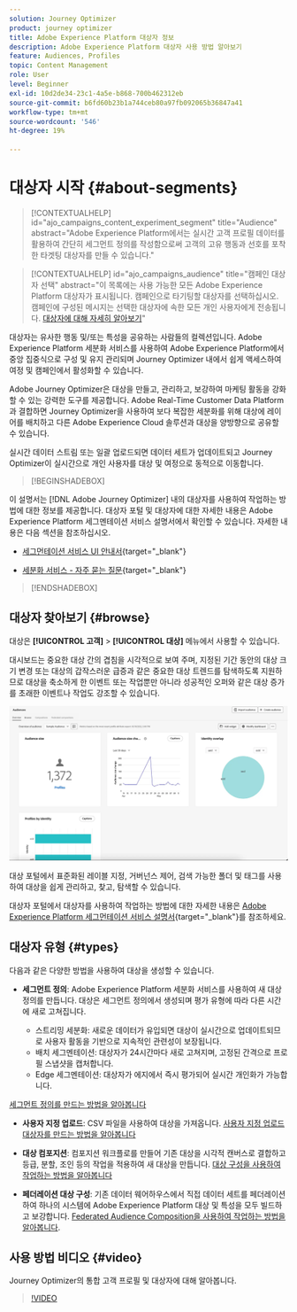 ```yaml
---
solution: Journey Optimizer
product: journey optimizer
title: Adobe Experience Platform 대상자 정보
description: Adobe Experience Platform 대상자 사용 방법 알아보기
feature: Audiences, Profiles
topic: Content Management
role: User
level: Beginner
exl-id: 10d2de34-23c1-4a5e-b868-700b462312eb
source-git-commit: b6fd60b23b1a744ceb80a97fb092065b36847a41
workflow-type: tm+mt
source-wordcount: '546'
ht-degree: 19%

---
```



# 대상자 시작 {#about-segments}

>[!CONTEXTUALHELP]
>id="ajo_campaigns_content_experiment_segment"
>title="Audience"
>abstract="Adobe Experience Platform에서는 실시간 고객 프로필 데이터를 활용하여 간단히 세그먼트 정의를 작성함으로써 고객의 고유 행동과 선호를 포착한 타겟팅 대상자를 만들 수 있습니다."

>[!CONTEXTUALHELP]
>id="ajo_campaigns_audience"
>title="캠페인 대상자 선택"
>abstract="이 목록에는 사용 가능한 모든 Adobe Experience Platform 대상자가 표시됩니다. 캠페인으로 타기팅할 대상자를 선택하십시오. 캠페인에 구성된 메시지는 선택한 대상자에 속한 모든 개인 사용자에게 전송됩니다. [대상자에 대해 자세히 알아보기](../audience/about-audiences.md)"

대상자는 유사한 행동 및/또는 특성을 공유하는 사람들의 컬렉션입니다. Adobe Experience Platform 세분화 서비스를 사용하여 Adobe Experience Platform에서 중앙 집중식으로 구성 및 유지 관리되며 Journey Optimizer 내에서 쉽게 액세스하여 여정 및 캠페인에서 활성화할 수 있습니다.

Adobe Journey Optimizer은 대상을 만들고, 관리하고, 보강하여 마케팅 활동을 강화할 수 있는 강력한 도구를 제공합니다. Adobe Real-Time Customer Data Platform과 결합하면 Journey Optimizer을 사용하여 보다 복잡한 세분화를 위해 대상에 레이어를 배치하고 다른 Adobe Experience Cloud 솔루션과 대상을 양방향으로 공유할 수 있습니다.

실시간 데이터 스트림 또는 일괄 업로드되면 데이터 세트가 업데이트되고 Journey Optimizer이 실시간으로 개인 사용자를 대상 및 여정으로 동적으로 이동합니다.

>[!BEGINSHADEBOX]

이 설명서는 [!DNL Adobe Journey Optimizer] 내의 대상자를 사용하여 작업하는 방법에 대한 정보를 제공합니다. 대상자 포털 및 대상자에 대한 자세한 내용은 Adobe Experience Platform 세그멘테이션 서비스 설명서에서 확인할 수 있습니다. 자세한 내용은 다음 섹션을 참조하십시오.

* [세그먼테이션 서비스 UI 안내서](https://experienceleague.adobe.com/ko/docs/experience-platform/segmentation/ui/overview){target="_blank"}

* [세분화 서비스 - 자주 묻는 질문](https://experienceleague.adobe.com/ko/docs/experience-platform/segmentation/faq){target="_blank"}

>[!ENDSHADEBOX]

## 대상자 찾아보기 {#browse}

대상은 **[!UICONTROL 고객]** > **[!UICONTROL 대상]** 메뉴에서 사용할 수 있습니다.

대시보드는 중요한 대상 간의 겹침을 시각적으로 보여 주며, 지정된 기간 동안의 대상 크기 변경 또는 대상의 갑작스러운 급증과 같은 중요한 대상 트렌드를 탐색하도록 지원하므로 대상을 축소하게 한 이벤트 또는 작업뿐만 아니라 성공적인 오퍼와 같은 대상 증가를 초래한 이벤트나 작업도 강조할 수 있습니다.

![](assets/audiences-overview.png)

대상 포털에서 표준화된 레이블 지정, 거버넌스 제어, 검색 가능한 폴더 및 태그를 사용하여 대상을 쉽게 관리하고, 찾고, 탐색할 수 있습니다.

대상자 포털에서 대상자를 사용하여 작업하는 방법에 대한 자세한 내용은 [Adobe Experience Platform 세그먼테이션 서비스 설명서](https://experienceleague.adobe.com/docs/experience-platform/segmentation/home.html?lang=ko){target="_blank"}를 참조하세요.

## 대상자 유형 {#types}

다음과 같은 다양한 방법을 사용하여 대상을 생성할 수 있습니다.

* **세그먼트 정의**: Adobe Experience Platform 세분화 서비스를 사용하여 새 대상 정의를 만듭니다. 대상은 세그먼트 정의에서 생성되며 평가 유형에 따라 다른 시간에 새로 고쳐집니다.

   * 스트리밍 세분화: 새로운 데이터가 유입되면 대상이 실시간으로 업데이트되므로 사용자 활동을 기반으로 지속적인 관련성이 보장됩니다.
   * 배치 세그멘테이션: 대상자가 24시간마다 새로 고쳐지며, 고정된 간격으로 프로필 스냅샷을 캡처합니다.
   * Edge 세그멘테이션: 대상자가 에지에서 즉시 평가되어 실시간 개인화가 가능합니다.

[세그먼트 정의를 만드는 방법을 알아봅니다](creating-a-segment-definition.md)

* **사용자 지정 업로드**: CSV 파일을 사용하여 대상을 가져옵니다. [사용자 지정 업로드 대상자를 만드는 방법을 알아봅니다](custom-upload.md)

* **대상 컴포지션**: 컴포지션 워크플로를 만들어 기존 대상을 시각적 캔버스로 결합하고 등급, 분할, 조인 등의 작업을 적용하여 새 대상을 만듭니다. [대상 구성을 사용하여 작업하는 방법을 알아봅니다](get-started-audience-orchestration.md)

* **페더레이션 대상 구성**: 기존 데이터 웨어하우스에서 직접 데이터 세트를 페더레이션하여 하나의 시스템에 Adobe Experience Platform 대상 및 특성을 모두 빌드하고 보강합니다. [Federated Audience Composition을 사용하여 작업하는 방법을 알아봅니다](federated-audience-composition.md).

## 사용 방법 비디오 {#video}

Journey Optimizer의 통합 고객 프로필 및 대상자에 대해 알아봅니다.

>[!VIDEO](https://video.tv.adobe.com/v/3432671?quality=12)
